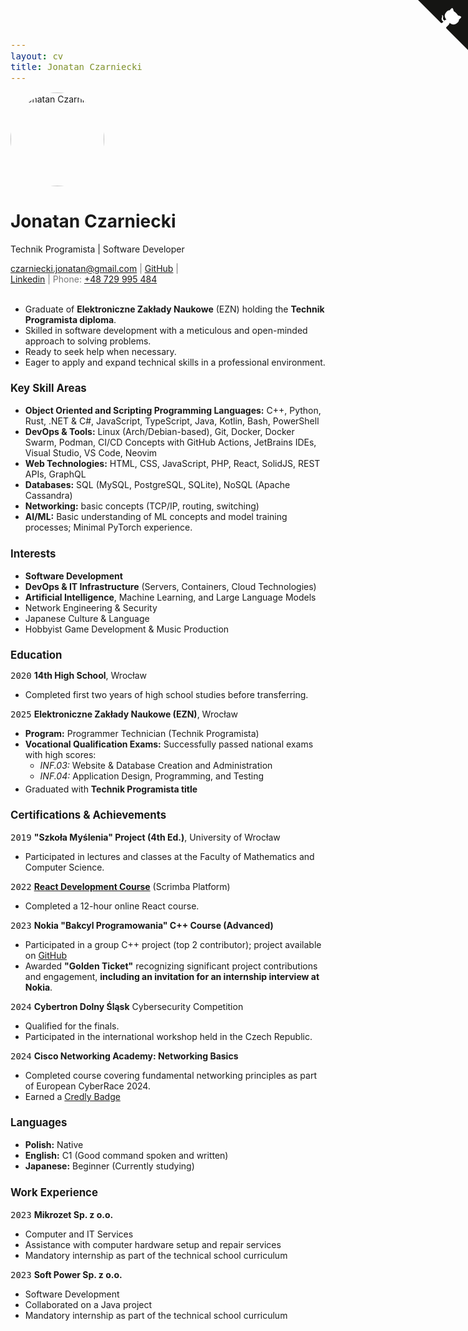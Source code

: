 ```yaml
---
layout: cv
title: Jonatan Czarniecki
---
```

<style>
code {
  font-size: 1em;
}

h1 {
  font-size: 2em;
}

h2, h3, h4 {
  font-size: 1.2em;
}

li > ul {
  margin-bottom: 0.25em;
}

@media print {
  a {
    text-decoration: underline;
  }
}

#webaddress {
  font-size: 1em;
  color: #777;
  /* workaround for github.com/elipapa/markdown-cv/issues/133 */
  width: 65%;
}
</style>

<img src="https://avatar.iran.liara.run/public/boy" alt="Jonatan Czarniecki" height=150 width=150 style="border-radius: 50%; object-fit: contain">

# Jonatan Czarniecki
Technik Programista | Software Developer

<div id="webaddress">
  <a href="mailto:czarniecki.jonatan@gmail.com">czarniecki.jonatan@gmail.com</a>
  | <a href="https://github.com/papaj-na-wrotkach">GitHub</a>
  | <a href="https://linkedin.com/in/jonatan-czarniecki">Linkedin</a>
  | Phone: <a href="tel:+48-729-995-484">+48 729 995 484</a>
</div>

<br>

- Graduate of **Elektroniczne Zakłady Naukowe** (EZN) holding the **Technik Programista diploma**.
- Skilled in software development with a meticulous and open-minded approach to solving problems.
- Ready to seek help when necessary.
- Eager to apply and expand technical skills in a professional environment.

### Key Skill Areas

- **Object Oriented and Scripting Programming Languages:** C++, Python, Rust, .NET & C#, JavaScript, TypeScript, Java, Kotlin, Bash, PowerShell
- **DevOps & Tools:** Linux (Arch/Debian-based), Git, Docker, Docker Swarm, Podman, CI/CD Concepts with GitHub Actions, JetBrains IDEs, Visual Studio, VS Code, Neovim
- **Web Technologies:** HTML, CSS, JavaScript, PHP, React, SolidJS, REST APIs, GraphQL
- **Databases:** SQL (MySQL, PostgreSQL, SQLite), NoSQL (Apache Cassandra)
- **Networking:** basic concepts (TCP/IP, routing, switching)
- **AI/ML:** Basic understanding of ML concepts and model training processes; Minimal PyTorch experience.

### Interests

- **Software Development**
- **DevOps & IT Infrastructure** (Servers, Containers, Cloud Technologies)
- **Artificial Intelligence**, Machine Learning, and Large Language Models
- Network Engineering & Security
- Japanese Culture & Language
- Hobbyist Game Development & Music Production

## Education

`2020`
__14th High School__, Wrocław
- Completed first two years of high school studies before transferring.

`2025`
__Elektroniczne Zakłady Naukowe (EZN)__, Wrocław
- **Program:** Programmer Technician (Technik Programista)
- **Vocational Qualification Exams:** Successfully passed national exams with high scores:
  - *INF.03:* Website & Database Creation and Administration
  - *INF.04:* Application Design, Programming, and Testing
- Graduated with **Technik Programista title**

### Certifications & Achievements

`2019`
__"Szkoła Myślenia" Project (4th Ed.)__, University of Wrocław
- Participated in lectures and classes at the Faculty of Mathematics and Computer Science.

`2022`
__[React Development Course](https://scrimba.com/learn/learnreact)__ (Scrimba Platform)
- Completed a 12-hour online React course.

`2023`
__Nokia "Bakcyl Programowania" C++ Course (Advanced)__
- Participated in a group C++ project (top 2 contributor); project available on [GitHub](https://github.com/mnurzyns/ParkSpaceSharing)
- Awarded **"Golden Ticket"** recognizing significant project contributions and engagement, **including an invitation for an internship interview at Nokia**.

`2024`
__Cybertron Dolny Śląsk__ Cybersecurity Competition
- Qualified for the finals.
- Participated in the international workshop held in the Czech Republic.

`2024`
__Cisco Networking Academy: Networking Basics__
- Completed course covering fundamental networking principles as part of European CyberRace 2024.
- Earned a [Credly Badge](https://www.credly.com/badges/86eb3d63-7c3e-4d41-a18b-5d1a1fa532ac/public_url)

### Languages
- **Polish:** Native
- **English:** C1 (Good command spoken and written)
- **Japanese:** Beginner (Currently studying)

### Work Experience

`2023`
__Mikrozet Sp. z o.o.__
- Computer and IT Services
- Assistance with computer hardware setup and repair services
- Mandatory internship as part of the technical school curriculum

`2023`
__Soft Power Sp. z o.o.__
- Software Development
- Collaborated on a Java project
- Mandatory internship as part of the technical school curriculum

<!-- taken from github.com/tholman/github-corners -->

<div><a href="https://github.com/papaj-na-wrotkach/markdown-cv" id="ghbutton" class="github-corner" aria-label="Zobacz kod źródłowy na GitHub" title="Zobacz kod źródłowy na GitHub"><svg width="80" height="80" viewBox="0 0 250 250" style="fill:#151513; color:#fff; position: absolute; top: 0; border: 0; right: 0;" aria-hidden="true"><path d="M0,0 L115,115 L130,115 L142,142 L250,250 L250,0 Z"/><path d="M128.3,109.0 C113.8,99.7 119.0,89.6 119.0,89.6 C122.0,82.7 120.5,78.6 120.5,78.6 C119.2,72.0 123.4,76.3 123.4,76.3 C127.3,80.9 125.5,87.3 125.5,87.3 C122.9,97.6 130.6,101.9 134.4,103.2" fill="currentColor" style="transform-origin: 130px 106px;" class="octo-arm"/><path d="M115.0,115.0 C114.9,115.1 118.7,116.5 119.8,115.4 L133.7,101.6 C136.9,99.2 139.9,98.4 142.2,98.6 C133.8,88.0 127.5,74.4 143.8,58.0 C148.5,53.4 154.0,51.2 159.7,51.0 C160.3,49.4 163.2,43.6 171.4,40.1 C171.4,40.1 176.1,42.5 178.8,56.2 C183.1,58.6 187.2,61.8 190.9,65.4 C194.5,69.0 197.7,73.2 200.1,77.6 C213.8,80.2 216.3,84.9 216.3,84.9 C212.7,93.1 206.9,96.0 205.4,96.6 C205.1,102.4 203.0,107.8 198.3,112.5 C181.9,128.9 168.3,122.5 157.7,114.1 C157.9,116.9 156.7,120.9 152.7,124.9 L141.0,136.5 C139.8,137.7 141.6,141.9 141.8,141.8 Z" fill="currentColor" class="octo-body"/></svg></a><style>.github-corner:hover .octo-arm{animation:octocat-wave 560ms ease-in-out}@keyframes octocat-wave{0%,100%{transform:rotate(0)}20%,60%{transform:rotate(-25deg)}40%,80%{transform:rotate(10deg)}}@media (max-width:500px){.github-corner:hover .octo-arm{animation:none}.github-corner .octo-arm{animation:octocat-wave 560ms ease-in-out}}</style></div>

<!-- ### Footer

Last updated: April 2025 -->
